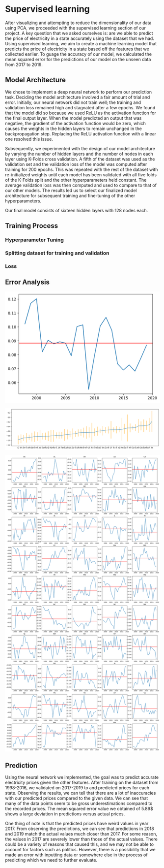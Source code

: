 # Supervised learning
After visualizing and attempting to reduce the dimensionality of our data using PCA, we proceeded with the supervised learning section of our project. A key question that we asked ourselves is: are we able to predict the price of electricity in a state accurately using the dataset that we had. Using supervised learning, we aim to create a machine learning model that predicts the price of electricity in a state based off the features that we collected earlier. To guage the accuracy of our model, we calculated the mean squared error for the predictions of our model on the unseen data from 2017 to 2019. 

## Model Architecture
We chose to implement a deep neural network to perform our prediction task. Deciding the model architecture involved a fair amount of trial and error. Initially, our neural network did not train well; the training and validation loss remained high and stagnated after a few epochs. We found that the model did so because we used ReLU as the activation function for the final output layer. When the model predicted an output that was negative, the gradient of the activation function would be zero, which causes the weights in the hidden layers to remain unchanged in the backpropagation step. Replacing the ReLU activation function with a linear one resolved this issue. 

Subsequently, we experimented with the design of our model architecture by varying the number of hidden layers and the number of nodes in each layer using K-Folds cross validation. A fifth of the dataset was used as the validation set and the validation loss of the model was computed after training for 200 epochs. This was repeated with the rest of the dataset with re-initialized weights until each model has been validated with all five folds of the K-Folds split and the other hyperparameters held constant. The average validation loss was then computed and used to compare to that of our other models. The results led us to select our finalized model architecture for subsequent training and fine-tuning of the other hyperparameters. 

Our final model consists of sixteen hidden layers with 128 nodes each. 

## Training Process
### Hyperparameter Tuning
### Splitting dataset for training and validation
### Loss

## Error Analysis

![Prediction error for each year](./images/supervised/year_error_visualization.svg)

![Prediction 95% confidence interval for all US States](./images/supervised/state_confidence_error_visualization.svg)

![Prediction error for all US States](./images/supervised/state_error_visualization.svg)

## Prediction
Using the neural network we implemented, the goal was to predict accurate electricity prices given the other features. After training on the dataset from 1998-2016, we validated on 2017-2019 to and predicted prices for each state. Observing the results, we can tell that there are a lot of inaccuracies with our predicted prices compared to the given data. We can see that many of the data points seem to be gross underestimations compared to the recorded prices. The mean squared error value we obtained of 5.89$ shows a large deviation in predictions versus actual prices.

One thing of note is that the predicted prices have weird values in year 2017. From observing the predictions, we can see that predictions in 2018 and 2019 match the actual values much closer than 2017. For some reason, the values in 2017 are severely lower than those of the actual values. There could be a variety of reasons that caused this, and we may not be able to account for factors such as politics. However, there is a possibility that we made an error with inputting data or somewhere else in the process of predicting which we need to further evaluate. 
